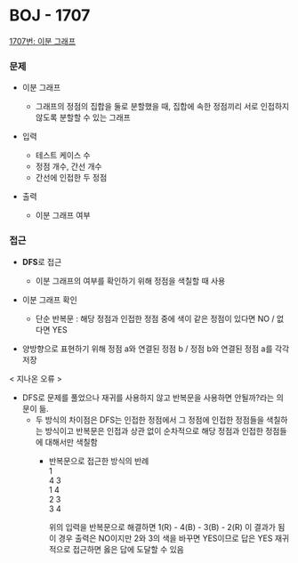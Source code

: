 
# BOJ - 1707

[1707번: 이분 그래프](https://www.acmicpc.net/problem/1707)

### 문제

- 이분 그래프
    - 그래프의 정점의 집합을 둘로 분할했을 때, 집합에 속한 정점끼리 서로 인접하지 않도록 분할할 수 있는 그래프        
    
- 입력
    - 테스트 케이스 수
    - 정점 개수, 간선 개수
    - 간선에 인접한 두 정점
    
- 출력
    - 이분 그래프 여부

### 접근

- **DFS**로 접근
    - 이분 그래프의 여부를 확인하기 위해 정점을 색칠할 때 사용
    
- 이분 그래프 확인
    - 단순 반복문 : 해당 정점과 인접한 정점 중에 색이 같은 정점이 있다면 NO / 없다면 YES

- 양방향으로 표현하기 위해 정점 a와 연결된 정점 b / 정점 b와 연결된 정점 a를 각각 저장

< 지나온 오류 >

- DFS로 문제를 풀었으나 재귀를 사용하지 않고 반복문을 사용하면 안될까?라는 의문이 듦.
    - 두 방식의 차이점은 DFS는 인접한 정점에서 그 정점에 인접한 정점들을 색칠하는 방식이고 반복문은 인접과 상관 없이 순차적으로 해당 정점과 인접한 정점들에 대해서만 색칠함
        - 반복문으로 접근한 방식의 반례            
            1            
            4 3            
            1 4            
            2 3            
            3 4
            
            위의 입력을 반복문으로 해결하면 1(R) - 4(B) - 3(B) - 2(R) 이 결과가 됨
            이 경우 출력은 NO이지만 2와 3의 색을 바꾸면 YES이므로 답은 YES
            재귀적으로 접근하면 옳은 답에 도달할 수 있음
